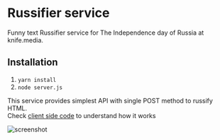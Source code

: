 # Russifier service

Funny text Russifier service for The Independence day of Russia at knife.media.

## Installation

1. `yarn install`
2. `node server.js`

This service provides simplest API with single POST method to russify HTML.  
Check [client side code](https://github.com/knife-media/theme/blob/a219f2940f3066ae82a730cee5fc04711e8b676d/src/scripts/russian-titles.js) to understand how it works

![screenshot](https://user-images.githubusercontent.com/454185/84471147-cc8b3080-ac95-11ea-8386-556b6b324d0e.jpg)

